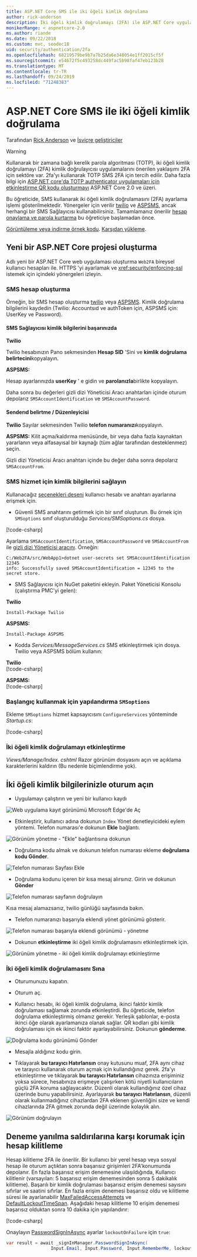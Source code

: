 ```yaml
---
title: ASP.NET Core SMS ile iki öğeli kimlik doğrulama
author: rick-anderson
description: İki öğeli kimlik doğrulamayı (2FA) ile ASP.NET Core uygulaması ayarlama konusunda bilgi edinin.
monikerRange: < aspnetcore-2.0
ms.author: riande
ms.date: 09/22/2018
ms.custom: mvc, seodec18
uid: security/authentication/2fa
ms.openlocfilehash: 68219579be9b7a7b25da6e348054e1ff2015cf5f
ms.sourcegitcommit: e54672f5c493258dc449fac5b98faf47eb123b28
ms.translationtype: MT
ms.contentlocale: tr-TR
ms.lasthandoff: 09/24/2019
ms.locfileid: "71248383"
---
```

# <a name="two-factor-authentication-with-sms-in-aspnet-core"></a>ASP.NET Core SMS ile iki öğeli kimlik doğrulama

Tarafından [Rick Anderson](https://twitter.com/RickAndMSFT) ve [İsviçre geliştiriciler](https://github.com/Swiss-Devs)

>[!WARNING]
> Kullanarak bir zamana bağlı kerelik parola algoritması (TOTP), iki öğeli kimlik doğrulamayı (2FA) kimlik doğrulayıcısı uygulamalarını önerilen yaklaşımı 2FA için sektöre var. 2fa'yı kullanarak TOTP SMS 2FA için tercih edilir. Daha fazla bilgi için [ASP.NET core'da TOTP authenticator uygulamaları için etkinleştirme QR kodu oluşturmayı](xref:security/authentication/identity-enable-qrcodes) ASP.NET Core 2.0 ve üzeri.

Bu öğreticide, SMS kullanarak iki öğeli kimlik doğrulamasını (2FA) ayarlama işlemi gösterilmektedir. Yönergeler için verilir [twilio](https://www.twilio.com/) ve [ASPSMS](https://www.aspsms.com/asp.net/identity/core/testcredits/), ancak herhangi bir SMS Sağlayıcısı kullanabilirsiniz. Tamamlamanız önerilir [hesap onaylama ve parola kurtarma](xref:security/authentication/accconfirm) bu öğreticiye başlamadan önce.

[Görüntüleme veya indirme örnek kodu](https://github.com/aspnet/AspNetCore.Docs/tree/master/aspnetcore/security/authentication/2fa/sample/Web2FA). [Karşıdan yükleme](xref:index#how-to-download-a-sample).

## <a name="create-a-new-aspnet-core-project"></a>Yeni bir ASP.NET Core projesi oluşturma

Adlı yeni bir ASP.NET Core web uygulaması oluşturma `Web2FA` bireysel kullanıcı hesapları ile. HTTPS 'yi ayarlamak ve <xref:security/enforcing-ssl> istemek için içindeki yönergeleri izleyin.

### <a name="create-an-sms-account"></a>SMS hesap oluşturma

Örneğin, bir SMS hesap oluşturma [twilio](https://www.twilio.com/) veya [ASPSMS](https://www.aspsms.com/asp.net/identity/core/testcredits/). Kimlik doğrulama bilgilerini kaydedin (Twilio: Accountsıd ve authToken için, ASPSMS için: UserKey ve Password).

#### <a name="figuring-out-sms-provider-credentials"></a>SMS Sağlayıcısı kimlik bilgilerini başarınızda

**Twilio**

Twilio hesabınızın Pano sekmesinden **Hesap SID** 'Sini ve **kimlik doğrulama belirtecini**kopyalayın.

**ASPSMS:**

Hesap ayarlarınızda **userKey** ' e gidin ve **parolanızla**birlikte kopyalayın.

Daha sonra bu değerleri gizli dizi Yöneticisi Aracı anahtarları içinde oturum depolarız `SMSAccountIdentification` ve `SMSAccountPassword`.

#### <a name="specifying-senderid--originator"></a>Senderıd belirtme / Düzenleyicisi

**Twilio** Sayılar sekmesinden Twilio **telefon numaranızı**kopyalayın.

**ASPSMS:** Kilit açma/kaldırma menüsünde, bir veya daha fazla kaynaktan yararlanın veya alfasayısal bir kaynağı (tüm ağlar tarafından desteklenmez) seçin.

Gizli dizi Yöneticisi Aracı anahtarı içinde bu değer daha sonra depolarız `SMSAccountFrom`.

### <a name="provide-credentials-for-the-sms-service"></a>SMS hizmet için kimlik bilgilerini sağlayın

Kullanacağız [seçenekleri deseni](xref:fundamentals/configuration/options) kullanıcı hesabı ve anahtarı ayarlarına erişmek için.

* Güvenli SMS anahtarını getirmek için bir sınıf oluşturun. Bu örnek için `SMSoptions` sınıf oluşturulduğu *Services/SMSoptions.cs* dosya.

[!code-csharp[](2fa/sample/Web2FA/Services/SMSoptions.cs)]

Ayarlama `SMSAccountIdentification`, `SMSAccountPassword` ve `SMSAccountFrom` ile [gizli dizi Yöneticisi aracını](xref:security/app-secrets). Örneğin:

```none
C:/Web2FA/src/WebApp1>dotnet user-secrets set SMSAccountIdentification 12345
info: Successfully saved SMSAccountIdentification = 12345 to the secret store.
```

* SMS Sağlayıcısı için NuGet paketini ekleyin. Paket Yöneticisi Konsolu (çalıştırma PMC'yi gelen):

**Twilio**

`Install-Package Twilio`

**ASPSMS:**

`Install-Package ASPSMS`

* Kodda *Services/MessageServices.cs* SMS etkinleştirmek için dosya. Twilio veya ASPSMS bölüm kullanın:

**Twilio**  
[!code-csharp[](2fa/sample/Web2FA/Services/MessageServices_twilio.cs)]

**ASPSMS:**  
[!code-csharp[](2fa/sample/Web2FA/Services/MessageServices_ASPSMS.cs)]

### <a name="configure-startup-to-use-smsoptions"></a>Başlangıç kullanmak için yapılandırma `SMSoptions`

Ekleme `SMSoptions` hizmet kapsayıcısını `ConfigureServices` yönteminde *Startup.cs*:

[!code-csharp[](2fa/sample/Web2FA/Startup.cs?name=snippet1&highlight=4)]

### <a name="enable-two-factor-authentication"></a>İki öğeli kimlik doğrulamayı etkinleştirme

*Views/Manage/Index. cshtml* Razor görünüm dosyasını açın ve açıklama karakterlerini kaldırın (Bu nedenle biçimlendirme yok).

## <a name="log-in-with-two-factor-authentication"></a>İki öğeli kimlik bilgilerinizle oturum açın

* Uygulamayı çalıştırın ve yeni bir kullanıcı kaydı

![Web uygulama kayıt görünümü Microsoft Edge'de Aç](2fa/_static/login2fa1.png)

* Etkinleştirir, kullanıcı adına dokunun `Index` Yönet denetleyicideki eylem yöntemi. Telefon numarası'e dokunun **Ekle** bağlantı.

![Görünüm yönetme - "Ekle" bağlantısına dokunun](2fa/_static/login2fa2.png)

* Doğrulama kodu almak ve dokunun telefon numarası ekleme **doğrulama kodu Gönder**.

![Telefon numarası Sayfası Ekle](2fa/_static/login2fa3.png)

* Doğrulama kodunu içeren bir kısa mesaj alırsınız. Girin ve dokunun **Gönder**

![Telefon numarası sayfanın doğrulayın](2fa/_static/login2fa4.png)

Kısa mesaj alamazsanız, twilio günlüğü sayfasında bakın.

* Telefon numaranızı başarıyla eklendi yönet görünümü gösterir.

![Telefon numarası başarıyla eklendi görünümü - yönetme](2fa/_static/login2fa5.png)

* Dokunun **etkinleştirme** iki öğeli kimlik doğrulamasını etkinleştirmek için.

![Görünüm yönetme - iki öğeli kimlik doğrulamayı etkinleştirme](2fa/_static/login2fa6.png)

### <a name="test-two-factor-authentication"></a>İki öğeli kimlik doğrulamasını Sına

* Oturumunuzu kapatın.

* Oturum aç.

* Kullanıcı hesabı, iki öğeli kimlik doğrulama, ikinci faktör kimlik doğrulaması sağlamak zorunda etkinleştirdi. Bu öğreticide, telefon doğrulama etkinleştirmiş olmanız gerekir. Yerleşik şablonlar, e-posta ikinci öğe olarak ayarlamanıza olanak sağlar. QR kodları gibi kimlik doğrulaması için ek ikinci faktör ayarlayabilirsiniz. Dokunun **gönderme**.

![Doğrulama kodu görünümü Gönder](2fa/_static/login2fa7.png)

* Mesajla aldığınız kodu girin.

* Tıklayarak **bu tarayıcı Hatırlansın** onay kutusunu muaf, 2FA aynı cihaz ve tarayıcı kullanarak oturum açmak için kullandığınız gerek. 2fa'yı etkinleştirme ve tıklayarak **bu tarayıcı Hatırlansın** cihazınıza erişiminiz yoksa sürece, hesabınıza erişmeye çalışırken kötü niyetli kullanıcıların güçlü 2FA koruma sağlayacaktır. Düzenli olarak kullandığınız özel cihaz üzerinde bunu yapabilirsiniz. Ayarlayarak **bu tarayıcı Hatırlansın**, düzenli olarak kullanmadığınız cihazlardan 2FA eklenen güvenliğini size ve kendi cihazlarında 2FA gitmek zorunda değil üzerinde kolaylık alın.

![Görünüm doğrulayın](2fa/_static/login2fa8.png)

## <a name="account-lockout-for-protecting-against-brute-force-attacks"></a>Deneme yanılma saldırılarına karşı korumak için hesap kilitleme

Hesap kilitleme 2FA ile önerilir. Bir kullanıcı bir yerel hesap veya sosyal hesap ile oturum açtıktan sonra başarısız girişimleri 2FA'konumunda depolanır. En fazla başarısız erişim denemesine ulaşıldığında, Kullanıcı kilitlenir (varsayılan: 5 başarısız erişim denemesinden sonra 5 dakikalık kilitleme). Başarılı bir kimlik doğrulaması başarısız erişim denemesi sayısını sıfırlar ve saatini sıfırlar. En fazla erişim denemesi başarısız oldu ve kilitleme süresi ile ayarlanabilir [MaxFailedAccessAttempts](/dotnet/api/microsoft.aspnetcore.identity.lockoutoptions.maxfailedaccessattempts) ve [DefaultLockoutTimeSpan](/dotnet/api/microsoft.aspnetcore.identity.lockoutoptions.defaultlockouttimespan). Aşağıdaki hesap kilitleme 10 erişim denemesi başarısız olduktan sonra 10 dakika için yapılandırır:

[!code-csharp[](2fa/sample/Web2FA/Startup.cs?name=snippet2&highlight=13-17)]

Onaylayın [PasswordSignInAsync](/dotnet/api/microsoft.aspnetcore.identity.signinmanager-1.passwordsigninasync) ayarlar `lockoutOnFailure` için `true`:

```csharp
var result = await _signInManager.PasswordSignInAsync(
                 Input.Email, Input.Password, Input.RememberMe, lockoutOnFailure: true);
```
